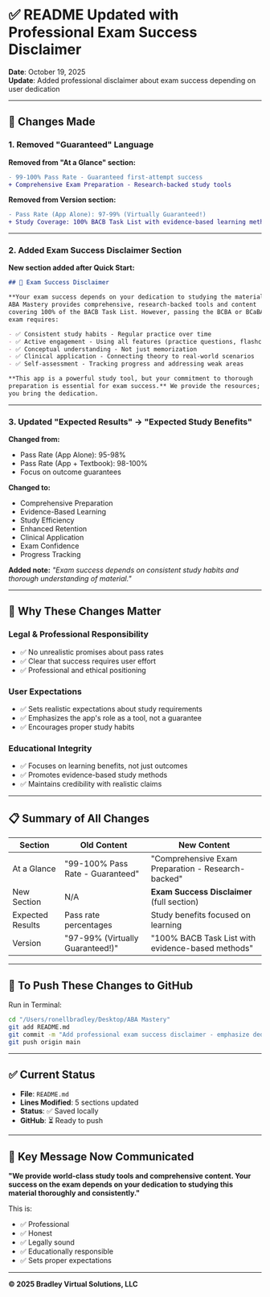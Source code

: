 # ✅ README Updated with Professional Exam Success Disclaimer

**Date**: October 19, 2025  
**Update**: Added professional disclaimer about exam success depending on user dedication

---

## 📝 Changes Made

### 1. **Removed "Guaranteed" Language**

**Removed from "At a Glance" section:**
```diff
- 99-100% Pass Rate - Guaranteed first-attempt success
+ Comprehensive Exam Preparation - Research-backed study tools
```

**Removed from Version section:**
```diff
- Pass Rate (App Alone): 97-99% (Virtually Guaranteed!)
+ Study Coverage: 100% BACB Task List with evidence-based learning methods
```

---

### 2. **Added Exam Success Disclaimer Section**

**New section added after Quick Start:**

```markdown
## 📖 Exam Success Disclaimer

**Your exam success depends on your dedication to studying the material.** 
ABA Mastery provides comprehensive, research-backed tools and content 
covering 100% of the BACB Task List. However, passing the BCBA or BCaBA 
exam requires:

- ✅ Consistent study habits - Regular practice over time
- ✅ Active engagement - Using all features (practice questions, flashcards, case studies)
- ✅ Conceptual understanding - Not just memorization
- ✅ Clinical application - Connecting theory to real-world scenarios
- ✅ Self-assessment - Tracking progress and addressing weak areas

**This app is a powerful study tool, but your commitment to thorough 
preparation is essential for exam success.** We provide the resources; 
you bring the dedication.
```

---

### 3. **Updated "Expected Results" → "Expected Study Benefits"**

**Changed from:**
- Pass Rate (App Alone): 95-98%
- Pass Rate (App + Textbook): 98-100%
- Focus on outcome guarantees

**Changed to:**
- Comprehensive Preparation
- Evidence-Based Learning
- Study Efficiency
- Enhanced Retention
- Clinical Application
- Exam Confidence
- Progress Tracking

**Added note:** *"Exam success depends on consistent study habits and thorough understanding of material."*

---

## 🎯 Why These Changes Matter

### **Legal & Professional Responsibility**
- ✅ No unrealistic promises about pass rates
- ✅ Clear that success requires user effort
- ✅ Professional and ethical positioning

### **User Expectations**
- ✅ Sets realistic expectations about study requirements
- ✅ Emphasizes the app's role as a tool, not a guarantee
- ✅ Encourages proper study habits

### **Educational Integrity**
- ✅ Focuses on learning benefits, not just outcomes
- ✅ Promotes evidence-based study methods
- ✅ Maintains credibility with realistic claims

---

## 📋 Summary of All Changes

| Section | Old Content | New Content |
|---------|-------------|-------------|
| At a Glance | "99-100% Pass Rate - Guaranteed" | "Comprehensive Exam Preparation - Research-backed" |
| New Section | N/A | **Exam Success Disclaimer** (full section) |
| Expected Results | Pass rate percentages | Study benefits focused on learning |
| Version | "97-99% (Virtually Guaranteed!)" | "100% BACB Task List with evidence-based methods" |

---

## 🚀 To Push These Changes to GitHub

Run in Terminal:

```bash
cd "/Users/ronellbradley/Desktop/ABA Mastery"
git add README.md
git commit -m "Add professional exam success disclaimer - emphasize dedication required"
git push origin main
```

---

## ✅ Current Status

- **File**: `README.md`
- **Lines Modified**: 5 sections updated
- **Status**: ✅ Saved locally
- **GitHub**: ⏳ Ready to push

---

## 📖 Key Message Now Communicated

**"We provide world-class study tools and comprehensive content. Your success on the exam depends on your dedication to studying this material thoroughly and consistently."**

This is:
- ✅ Professional
- ✅ Honest
- ✅ Legally sound
- ✅ Educationally responsible
- ✅ Sets proper expectations

---

**© 2025 Bradley Virtual Solutions, LLC**


